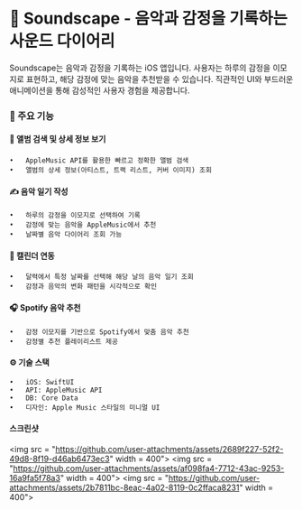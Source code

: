 # 🎵  Soundscape - 음악과 감정을 기록하는 사운드 다이어리

Soundscape는 음악과 감정을 기록하는 iOS 앱입니다. 사용자는 하루의 감정을 이모지로 표현하고, 해당 감정에 맞는 음악을 추천받을 수 있습니다. 직관적인 UI와 부드러운 애니메이션을 통해 감성적인 사용자 경험을 제공합니다.

### 📌 주요 기능

#### 🎼 앨범 검색 및 상세 정보 보기
	•	AppleMusic API를 활용한 빠르고 정확한 앨범 검색
	•	앨범의 상세 정보(아티스트, 트랙 리스트, 커버 이미지) 조회

#### ✍️ 음악 일기 작성
	•	하루의 감정을 이모지로 선택하여 기록
	•	감정에 맞는 음악을 AppleMusic에서 추천
	•	날짜별 음악 다이어리 조회 가능

#### 📅 캘린더 연동
	•	달력에서 특정 날짜를 선택해 해당 날의 음악 일기 조회
	•	감정과 음악의 변화 패턴을 시각적으로 확인

#### 🎧 Spotify 음악 추천
	•	감정 이모지를 기반으로 Spotify에서 맞춤 음악 추천
	•	감정별 추천 플레이리스트 제공

#### ⚙️ 기술 스택
	•	iOS: SwiftUI
	•	API: AppleMusic API
	•	DB: Core Data
	•	디자인: Apple Music 스타일의 미니멀 UI

#### 스크린샷
<img src = "https://github.com/user-attachments/assets/2689f227-52f2-49d8-8f19-d46ab6473ec3" width = 400">
<img src = "https://github.com/user-attachments/assets/af098fa4-7712-43ac-9253-16a9fa5f78a3" width = 400">
<img src = "https://github.com/user-attachments/assets/2b7811bc-8eac-4a02-8119-0c2ffaca8231" width = 400">
